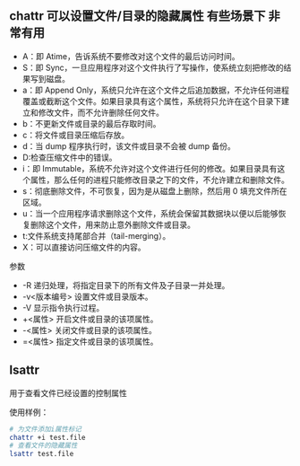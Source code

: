 ## chattr 可以设置文件/目录的隐藏属性 有些场景下 非常有用

- A：即 Atime，告诉系统不要修改对这个文件的最后访问时间。
- S：即 Sync，一旦应用程序对这个文件执行了写操作，使系统立刻把修改的结果写到磁盘。
- a：即 Append Only，系统只允许在这个文件之后追加数据，不允许任何进程覆盖或截断这个文件。如果目录具有这个属性，系统将只允许在这个目录下建立和修改文件，而不允许删除任何文件。
- b：不更新文件或目录的最后存取时间。
- c：将文件或目录压缩后存放。
- d：当 dump 程序执行时，该文件或目录不会被 dump 备份。
- D:检查压缩文件中的错误。
- i：即 Immutable，系统不允许对这个文件进行任何的修改。如果目录具有这个属性，那么任何的进程只能修改目录之下的文件，不允许建立和删除文件。
- s：彻底删除文件，不可恢复，因为是从磁盘上删除，然后用 0 填充文件所在区域。
- u：当一个应用程序请求删除这个文件，系统会保留其数据块以便以后能够恢复删除这个文件，用来防止意外删除文件或目录。
- t:文件系统支持尾部合并（tail-merging）。
- X：可以直接访问压缩文件的内容。

参数

- -R 递归处理，将指定目录下的所有文件及子目录一并处理。
- -v<版本编号> 设置文件或目录版本。
- -V 显示指令执行过程。
- +<属性> 开启文件或目录的该项属性。
- -<属性> 关闭文件或目录的该项属性。
- =<属性> 指定文件或目录的该项属性。

## lsattr

用于查看文件已经设置的控制属性

使用样例：

```bash
# 为文件添加i属性标记
chattr +i test.file
# 查看文件的隐藏属性
lsattr test.file
```
